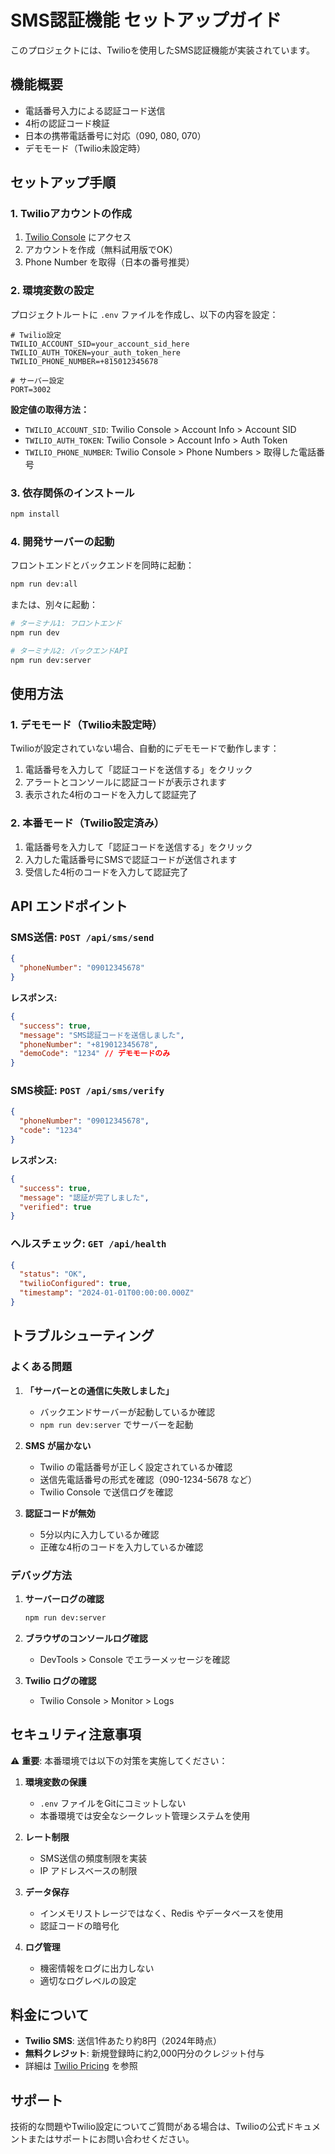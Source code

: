 # SMS認証機能 セットアップガイド

このプロジェクトには、Twilioを使用したSMS認証機能が実装されています。

## 機能概要

- 電話番号入力による認証コード送信
- 4桁の認証コード検証
- 日本の携帯電話番号に対応（090, 080, 070）
- デモモード（Twilio未設定時）

## セットアップ手順

### 1. Twilioアカウントの作成

1. [Twilio Console](https://console.twilio.com/) にアクセス
2. アカウントを作成（無料試用版でOK）
3. Phone Number を取得（日本の番号推奨）

### 2. 環境変数の設定

プロジェクトルートに `.env` ファイルを作成し、以下の内容を設定：

```env
# Twilio設定
TWILIO_ACCOUNT_SID=your_account_sid_here
TWILIO_AUTH_TOKEN=your_auth_token_here
TWILIO_PHONE_NUMBER=+815012345678

# サーバー設定
PORT=3002
```

**設定値の取得方法：**
- `TWILIO_ACCOUNT_SID`: Twilio Console > Account Info > Account SID
- `TWILIO_AUTH_TOKEN`: Twilio Console > Account Info > Auth Token
- `TWILIO_PHONE_NUMBER`: Twilio Console > Phone Numbers > 取得した電話番号

### 3. 依存関係のインストール

```bash
npm install
```

### 4. 開発サーバーの起動

フロントエンドとバックエンドを同時に起動：

```bash
npm run dev:all
```

または、別々に起動：

```bash
# ターミナル1: フロントエンド
npm run dev

# ターミナル2: バックエンドAPI
npm run dev:server
```

## 使用方法

### 1. デモモード（Twilio未設定時）

Twilioが設定されていない場合、自動的にデモモードで動作します：

1. 電話番号を入力して「認証コードを送信する」をクリック
2. アラートとコンソールに認証コードが表示されます
3. 表示された4桁のコードを入力して認証完了

### 2. 本番モード（Twilio設定済み）

1. 電話番号を入力して「認証コードを送信する」をクリック
2. 入力した電話番号にSMSで認証コードが送信されます
3. 受信した4桁のコードを入力して認証完了

## API エンドポイント

### SMS送信: `POST /api/sms/send`

```json
{
  "phoneNumber": "09012345678"
}
```

**レスポンス:**
```json
{
  "success": true,
  "message": "SMS認証コードを送信しました",
  "phoneNumber": "+819012345678",
  "demoCode": "1234" // デモモードのみ
}
```

### SMS検証: `POST /api/sms/verify`

```json
{
  "phoneNumber": "09012345678",
  "code": "1234"
}
```

**レスポンス:**
```json
{
  "success": true,
  "message": "認証が完了しました",
  "verified": true
}
```

### ヘルスチェック: `GET /api/health`

```json
{
  "status": "OK",
  "twilioConfigured": true,
  "timestamp": "2024-01-01T00:00:00.000Z"
}
```

## トラブルシューティング

### よくある問題

1. **「サーバーとの通信に失敗しました」**
   - バックエンドサーバーが起動しているか確認
   - `npm run dev:server` でサーバーを起動

2. **SMS が届かない**
   - Twilio の電話番号が正しく設定されているか確認
   - 送信先電話番号の形式を確認（090-1234-5678 など）
   - Twilio Console で送信ログを確認

3. **認証コードが無効**
   - 5分以内に入力しているか確認
   - 正確な4桁のコードを入力しているか確認

### デバッグ方法

1. **サーバーログの確認**
   ```bash
   npm run dev:server
   ```

2. **ブラウザのコンソールログ確認**
   - DevTools > Console でエラーメッセージを確認

3. **Twilio ログの確認**
   - Twilio Console > Monitor > Logs

## セキュリティ注意事項

⚠️ **重要**: 本番環境では以下の対策を実施してください：

1. **環境変数の保護**
   - `.env` ファイルをGitにコミットしない
   - 本番環境では安全なシークレット管理システムを使用

2. **レート制限**
   - SMS送信の頻度制限を実装
   - IP アドレスベースの制限

3. **データ保存**
   - インメモリストレージではなく、Redis やデータベースを使用
   - 認証コードの暗号化

4. **ログ管理**
   - 機密情報をログに出力しない
   - 適切なログレベルの設定

## 料金について

- **Twilio SMS**: 送信1件あたり約8円（2024年時点）
- **無料クレジット**: 新規登録時に約2,000円分のクレジット付与
- 詳細は [Twilio Pricing](https://www.twilio.com/pricing) を参照

## サポート

技術的な問題やTwilio設定についてご質問がある場合は、Twilioの公式ドキュメントまたはサポートにお問い合わせください。 